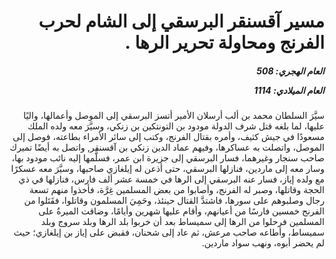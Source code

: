 <h1 dir="rtl">مسير آقسنقر البرسقي إلى الشام لحرب الفرنج ومحاولة تحرير الرها .</h1>

<h5 dir="rtl">العام الهجري:  508

العام الميلادي: 1114

</h5>

<p dir="rtl">سيَّرَ السلطان محمد بن ألب أرسلان الأمير أتسز البرسقي إلى الموصل وأعمالها، واليًا عليها، لما بلغه قتل شرف الدولة مودود بن التونتكين بن زنكي، وسيَّرَ معه ولده الملك مسعودًا في جيش كثيف، وأمره بقتال الفرنج، وكتب إلى سائر الأمراء بطاعته، فوصل إلى الموصل، واتصلت به عساكرها، وفيهم عماد الدين زنكي بن آقسنقر, واتصل به أيضًا تميرك صاحب سنجار وغيرهما، فسار البرسقي إلى جزيرة ابن عمر، فسلَّمها إليه نائب مودود بها، وسار معه إلى ماردين، فنازلها البرسقي، حتى أذعن له إيلغازي صاحبها، وسيَّرَ معه عسكرًا مع ولده إياز، فسار عنه البرسقي إلى الرها في خمسة عشر ألف فارس، فنازلها في ذي الحجة وقاتلها، وصبر له الفرنج، وأصابوا من بعض المسلمين غِرَّة، فأخذوا منهم تسعة رجال وصلبوهم على سورها، فاشتدَّ القتال حينئذ، وحَمِيَ المسلمون وقاتلوا، فقَتَلوا من الفرنج خمسين فارسًا من أعيانهم، وأقام عليها شهرين وأيامًا، وضاقت الميرةُ على المسلمين فرحلوا من الرها إلى سميساط بعد أن خربوا بلد الرها وبلد سروج وبلد سميساط، وأطاعه صاحب مرعش، ثم عاد إلى شحنان، فقبض على إياز بن إيلغازي؛ حيث لم يحضر أبوه، ونهب سواد ماردين.</p></br>
